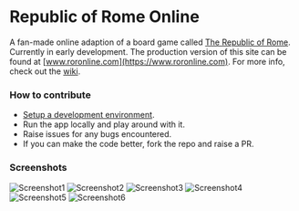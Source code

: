# Republic of Rome Online

A fan-made online adaption of a board game called [The Republic of Rome](https://boardgamegeek.com/boardgame/1513/republic-rome). Currently in early development. The production version of this site can be found at [www.roronline.com](https://www.roronline.com). For more info, check out the [wiki](https://github.com/iamlogand/republic-of-rome-online/wiki).

### How to contribute

- [Setup a development environment](https://github.com/iamlogand/republic-of-rome-online/wiki/Setup-a-development-environment).
- Run the app locally and play around with it.
- Raise issues for any bugs encountered.
- If you can make the code better, fork the repo and raise a PR.

### Screenshots

![Screenshot1](https://github.com/iamlogand/republic-of-rome-online/assets/104830874/8fac3556-47b5-4226-ab17-235e3322db51)
![Screenshot2](https://github.com/iamlogand/republic-of-rome-online/assets/104830874/a16fbb31-394c-4b17-b9bc-3710b747d48d)
![Screenshot3](https://github.com/iamlogand/republic-of-rome-online/assets/104830874/92fb03d1-a418-462a-bce4-458005106eae)
![Screenshot4](https://github.com/iamlogand/republic-of-rome-online/assets/104830874/1f6f0054-291b-459d-8b4a-3f1a550515df)
![Screenshot5](https://github.com/iamlogand/republic-of-rome-online/assets/104830874/954b9df6-3d34-4a9a-ab29-b8d12e1c6fae)
![Screenshot6](https://github.com/iamlogand/republic-of-rome-online/assets/104830874/257c421a-52de-4242-bbf9-98dee2da4fb8)
